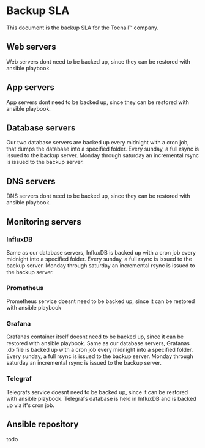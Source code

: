 # Backup SLA
This document is the backup SLA for the Toenail™ company.

## Web servers
Web servers dont need to be backed up, since they can be restored with ansible playbook.

## App servers
App servers dont need to be backed up, since they can be restored with ansible playbook.

## Database servers
Our two database servers are backed up every midnight with a cron job, that dumps the database into a specified folder.
Every sunday, a full rsync is issued to the backup server.
Monday through saturday an incremental rsync is issued to the backup server.

## DNS servers
DNS servers dont need to be backed up, since they can be restored with ansible playbook.

## Monitoring servers
### InfluxDB
Same as our database servers, InfluxDB is backed up with a cron job every midnight into a specified folder.
Every sunday, a full rsync is issued to the backup server.
Monday through saturday an incremental rsync is issued to the backup server.
### Prometheus
Prometheus service doesnt need to be backed up, since it can be restored with ansible playbook
### Grafana
Grafanas container itself doesnt need to be backed up, since it can be restored with ansible playbook.
Same as our database servers, Grafanas .db file is backed up with a cron job every midnight into a specified folder.
Every sunday, a full rsync is issued to the backup server.
Monday through saturday an incremental rsync is issued to the backup server.
### Telegraf
Telegrafs service doesnt need to be backed up, since it can be restored with ansible playbook.
Telegrafs database is held in InfluxDB and is backed up via it's cron job.


## Ansible repository
todo
